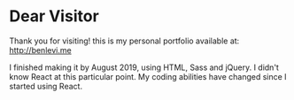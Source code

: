 # Dear Visitor
Thank you for visiting! this is my personal portfolio available at: http://benlevi.me

I finished making it by August 2019, using HTML, Sass and jQuery.
I didn't know React at this particular point. My coding abilities have changed since I started using React. 

